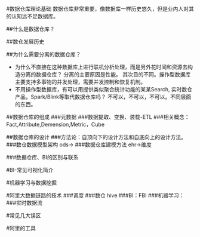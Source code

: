 #数据仓库理论基础
  数据仓库非常重要，像数据库一样历史悠久，但是业内人对其的认知远不足数据库。
  
  
##什么是数据仓库？

##数仓发展历史

##为什么需要分离的数据仓库？
* 为什么不直接在这种数据库上进行联机分析处理，而是另外花时间和资源去构造分离的数据仓库？
  分离的主要原因是性能。
  其次目的不同。操作型数据库主要支持多事物的并发处理，需要并发控制和恢复机制。
* 不用操作型数据库，有可以用提供类似聚合统计功能的某某Search, 实时数仓产品，Spark/Blink等取代数据仓库吗？ 
  不可以，不可以，不可以。不同层面的东西。
  
  
##数据仓库的组成
###元数据
###数据提取、变换、装载-ETL 
###相关概念：Fact,Attribute,Demension,Metric，Cube

##数据仓库的设计
###方法论：自顶向下的设计方法和自底向上的设计方法。
###数仓数据模型架构
ods->
###数据仓库建模方法
ehr->维度


###数据仓库、BI的区别与联系

#BI-常见可视化简介


#机器学习与数据挖掘

#阿里大数据链路的技术
###调度
###数仓 hive
###BI：FBI
###机器学习：
###实时数据流


#常见几大误区

#阿里的工具






   